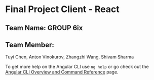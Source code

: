 # Final Project Client - React

## Team Name: GROUP 6ix

## Team Member:
Tuyi Chen, Anton Vinokurov, Zhangzhi Wang, Shivam Sharma

To get more help on the Angular CLI use `ng help` or go check out the [Angular CLI Overview and Command Reference](https://angular.io/cli) page.

